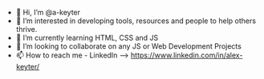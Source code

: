- 👋 Hi, I’m @a-keyter
- 👀 I’m interested in developing tools, resources and people to help others thrive.
- 🌱 I’m currently learning HTML, CSS and JS
- 💞️ I’m looking to collaborate on any JS or Web Development Projects
- 📫 How to reach me - LinkedIn --> https://www.linkedin.com/in/alex-keyter/

<!---
a-keyter/a-keyter is a ✨ special ✨ repository because its `README.md` (this file) appears on your GitHub profile.
You can click the Preview link to take a look at your changes.
--->
